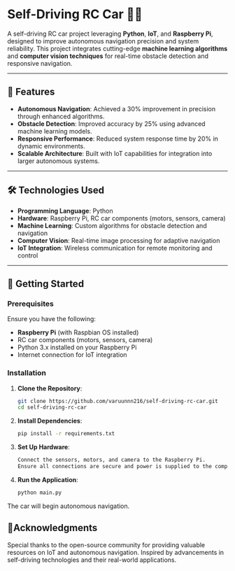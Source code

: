 # Self-Driving RC Car 🚗🤖

A self-driving RC car project leveraging **Python**, **IoT**, and **Raspberry Pi**, designed to improve autonomous navigation precision and system reliability. This project integrates cutting-edge **machine learning algorithms** and **computer vision techniques** for real-time obstacle detection and responsive navigation.

---

## 🌟 Features
- **Autonomous Navigation**: Achieved a 30% improvement in precision through enhanced algorithms.
- **Obstacle Detection**: Improved accuracy by 25% using advanced machine learning models.
- **Responsive Performance**: Reduced system response time by 20% in dynamic environments.
- **Scalable Architecture**: Built with IoT capabilities for integration into larger autonomous systems.

---

## 🛠️ Technologies Used
- **Programming Language**: Python
- **Hardware**: Raspberry Pi, RC car components (motors, sensors, camera)
- **Machine Learning**: Custom algorithms for obstacle detection and navigation
- **Computer Vision**: Real-time image processing for adaptive navigation
- **IoT Integration**: Wireless communication for remote monitoring and control

---

## 🚀 Getting Started

### Prerequisites
Ensure you have the following:
- **Raspberry Pi** (with Raspbian OS installed)
- RC car components (motors, sensors, camera)
- Python 3.x installed on your Raspberry Pi
- Internet connection for IoT integration

### Installation

1. **Clone the Repository**:
   ```bash
   git clone https://github.com/varuunnn216/self-driving-rc-car.git
   cd self-driving-rc-car

2. **Install Dependencies**:
   ```bash
   pip install -r requirements.txt

3. **Set Up Hardware**:
   ```bash
   Connect the sensors, motors, and camera to the Raspberry Pi.
   Ensure all connections are secure and power is supplied to the components.

4. **Run the Application**:
   ```bash
   python main.py

The car will begin autonomous navigation.

## 🌟Acknowledgments
Special thanks to the open-source community for providing valuable resources on IoT and autonomous navigation.
Inspired by advancements in self-driving technologies and their real-world applications.
